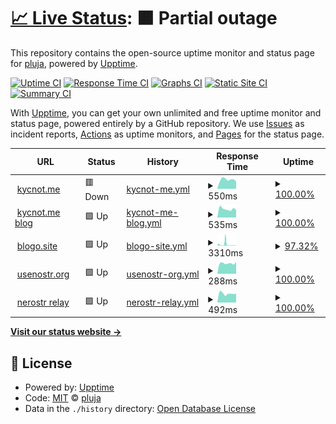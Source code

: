 # [📈 Live Status](https://pluja.github.io/tenpo-open): <!--live status--> **🟧 Partial outage**

This repository contains the open-source uptime monitor and status page for [pluja](https://pluja.github.io/tenpo-open), powered by [Upptime](https://github.com/upptime/upptime).

[![Uptime CI](https://github.com/pluja/tenpo-open/workflows/Uptime%20CI/badge.svg)](https://github.com/pluja/tenpo-open/actions?query=workflow%3A%22Uptime+CI%22)
[![Response Time CI](https://github.com/pluja/tenpo-open/workflows/Response%20Time%20CI/badge.svg)](https://github.com/pluja/tenpo-open/actions?query=workflow%3A%22Response+Time+CI%22)
[![Graphs CI](https://github.com/pluja/tenpo-open/workflows/Graphs%20CI/badge.svg)](https://github.com/pluja/tenpo-open/actions?query=workflow%3A%22Graphs+CI%22)
[![Static Site CI](https://github.com/pluja/tenpo-open/workflows/Static%20Site%20CI/badge.svg)](https://github.com/pluja/tenpo-open/actions?query=workflow%3A%22Static+Site+CI%22)
[![Summary CI](https://github.com/pluja/tenpo-open/workflows/Summary%20CI/badge.svg)](https://github.com/pluja/tenpo-open/actions?query=workflow%3A%22Summary+CI%22)

With [Upptime](https://upptime.js.org), you can get your own unlimited and free uptime monitor and status page, powered entirely by a GitHub repository. We use [Issues](https://github.com/pluja/tenpo-open/issues) as incident reports, [Actions](https://github.com/pluja/tenpo-open/actions) as uptime monitors, and [Pages](https://pluja.github.io/tenpo-open) for the status page.

<!--start: status pages-->
<!-- This summary is generated by Upptime (https://github.com/upptime/upptime) -->
<!-- Do not edit this manually, your changes will be overwritten -->
<!-- prettier-ignore -->
| URL | Status | History | Response Time | Uptime |
| --- | ------ | ------- | ------------- | ------ |
| <img alt="" src="https://icons.duckduckgo.com/ip3/kycnot.me.ico" height="13"> [kycnot.me](https://kycnot.me) | 🟥 Down | [kycnot-me.yml](https://github.com/pluja/tenpo-open/commits/HEAD/history/kycnot-me.yml) | <details><summary><img alt="Response time graph" src="./graphs/kycnot-me/response-time-week.png" height="20"> 550ms</summary><br><a href="https://pluja.github.io/tenpo-open/history/kycnot-me"><img alt="Response time 625" src="https://img.shields.io/endpoint?url=https%3A%2F%2Fraw.githubusercontent.com%2Fpluja%2Ftenpo-open%2FHEAD%2Fapi%2Fkycnot-me%2Fresponse-time.json"></a><br><a href="https://pluja.github.io/tenpo-open/history/kycnot-me"><img alt="24-hour response time 429" src="https://img.shields.io/endpoint?url=https%3A%2F%2Fraw.githubusercontent.com%2Fpluja%2Ftenpo-open%2FHEAD%2Fapi%2Fkycnot-me%2Fresponse-time-day.json"></a><br><a href="https://pluja.github.io/tenpo-open/history/kycnot-me"><img alt="7-day response time 550" src="https://img.shields.io/endpoint?url=https%3A%2F%2Fraw.githubusercontent.com%2Fpluja%2Ftenpo-open%2FHEAD%2Fapi%2Fkycnot-me%2Fresponse-time-week.json"></a><br><a href="https://pluja.github.io/tenpo-open/history/kycnot-me"><img alt="30-day response time 617" src="https://img.shields.io/endpoint?url=https%3A%2F%2Fraw.githubusercontent.com%2Fpluja%2Ftenpo-open%2FHEAD%2Fapi%2Fkycnot-me%2Fresponse-time-month.json"></a><br><a href="https://pluja.github.io/tenpo-open/history/kycnot-me"><img alt="1-year response time 625" src="https://img.shields.io/endpoint?url=https%3A%2F%2Fraw.githubusercontent.com%2Fpluja%2Ftenpo-open%2FHEAD%2Fapi%2Fkycnot-me%2Fresponse-time-year.json"></a></details> | <details><summary><a href="https://pluja.github.io/tenpo-open/history/kycnot-me">100.00%</a></summary><a href="https://pluja.github.io/tenpo-open/history/kycnot-me"><img alt="All-time uptime 99.84%" src="https://img.shields.io/endpoint?url=https%3A%2F%2Fraw.githubusercontent.com%2Fpluja%2Ftenpo-open%2FHEAD%2Fapi%2Fkycnot-me%2Fuptime.json"></a><br><a href="https://pluja.github.io/tenpo-open/history/kycnot-me"><img alt="24-hour uptime 100.00%" src="https://img.shields.io/endpoint?url=https%3A%2F%2Fraw.githubusercontent.com%2Fpluja%2Ftenpo-open%2FHEAD%2Fapi%2Fkycnot-me%2Fuptime-day.json"></a><br><a href="https://pluja.github.io/tenpo-open/history/kycnot-me"><img alt="7-day uptime 100.00%" src="https://img.shields.io/endpoint?url=https%3A%2F%2Fraw.githubusercontent.com%2Fpluja%2Ftenpo-open%2FHEAD%2Fapi%2Fkycnot-me%2Fuptime-week.json"></a><br><a href="https://pluja.github.io/tenpo-open/history/kycnot-me"><img alt="30-day uptime 100.00%" src="https://img.shields.io/endpoint?url=https%3A%2F%2Fraw.githubusercontent.com%2Fpluja%2Ftenpo-open%2FHEAD%2Fapi%2Fkycnot-me%2Fuptime-month.json"></a><br><a href="https://pluja.github.io/tenpo-open/history/kycnot-me"><img alt="1-year uptime 99.84%" src="https://img.shields.io/endpoint?url=https%3A%2F%2Fraw.githubusercontent.com%2Fpluja%2Ftenpo-open%2FHEAD%2Fapi%2Fkycnot-me%2Fuptime-year.json"></a></details>
| <img alt="" src="https://icons.duckduckgo.com/ip3/blog.kycnot.me.ico" height="13"> [kycnot.me blog](https://blog.kycnot.me) | 🟩 Up | [kycnot-me-blog.yml](https://github.com/pluja/tenpo-open/commits/HEAD/history/kycnot-me-blog.yml) | <details><summary><img alt="Response time graph" src="./graphs/kycnot-me-blog/response-time-week.png" height="20"> 535ms</summary><br><a href="https://pluja.github.io/tenpo-open/history/kycnot-me-blog"><img alt="Response time 583" src="https://img.shields.io/endpoint?url=https%3A%2F%2Fraw.githubusercontent.com%2Fpluja%2Ftenpo-open%2FHEAD%2Fapi%2Fkycnot-me-blog%2Fresponse-time.json"></a><br><a href="https://pluja.github.io/tenpo-open/history/kycnot-me-blog"><img alt="24-hour response time 477" src="https://img.shields.io/endpoint?url=https%3A%2F%2Fraw.githubusercontent.com%2Fpluja%2Ftenpo-open%2FHEAD%2Fapi%2Fkycnot-me-blog%2Fresponse-time-day.json"></a><br><a href="https://pluja.github.io/tenpo-open/history/kycnot-me-blog"><img alt="7-day response time 535" src="https://img.shields.io/endpoint?url=https%3A%2F%2Fraw.githubusercontent.com%2Fpluja%2Ftenpo-open%2FHEAD%2Fapi%2Fkycnot-me-blog%2Fresponse-time-week.json"></a><br><a href="https://pluja.github.io/tenpo-open/history/kycnot-me-blog"><img alt="30-day response time 599" src="https://img.shields.io/endpoint?url=https%3A%2F%2Fraw.githubusercontent.com%2Fpluja%2Ftenpo-open%2FHEAD%2Fapi%2Fkycnot-me-blog%2Fresponse-time-month.json"></a><br><a href="https://pluja.github.io/tenpo-open/history/kycnot-me-blog"><img alt="1-year response time 583" src="https://img.shields.io/endpoint?url=https%3A%2F%2Fraw.githubusercontent.com%2Fpluja%2Ftenpo-open%2FHEAD%2Fapi%2Fkycnot-me-blog%2Fresponse-time-year.json"></a></details> | <details><summary><a href="https://pluja.github.io/tenpo-open/history/kycnot-me-blog">100.00%</a></summary><a href="https://pluja.github.io/tenpo-open/history/kycnot-me-blog"><img alt="All-time uptime 99.99%" src="https://img.shields.io/endpoint?url=https%3A%2F%2Fraw.githubusercontent.com%2Fpluja%2Ftenpo-open%2FHEAD%2Fapi%2Fkycnot-me-blog%2Fuptime.json"></a><br><a href="https://pluja.github.io/tenpo-open/history/kycnot-me-blog"><img alt="24-hour uptime 100.00%" src="https://img.shields.io/endpoint?url=https%3A%2F%2Fraw.githubusercontent.com%2Fpluja%2Ftenpo-open%2FHEAD%2Fapi%2Fkycnot-me-blog%2Fuptime-day.json"></a><br><a href="https://pluja.github.io/tenpo-open/history/kycnot-me-blog"><img alt="7-day uptime 100.00%" src="https://img.shields.io/endpoint?url=https%3A%2F%2Fraw.githubusercontent.com%2Fpluja%2Ftenpo-open%2FHEAD%2Fapi%2Fkycnot-me-blog%2Fuptime-week.json"></a><br><a href="https://pluja.github.io/tenpo-open/history/kycnot-me-blog"><img alt="30-day uptime 100.00%" src="https://img.shields.io/endpoint?url=https%3A%2F%2Fraw.githubusercontent.com%2Fpluja%2Ftenpo-open%2FHEAD%2Fapi%2Fkycnot-me-blog%2Fuptime-month.json"></a><br><a href="https://pluja.github.io/tenpo-open/history/kycnot-me-blog"><img alt="1-year uptime 99.99%" src="https://img.shields.io/endpoint?url=https%3A%2F%2Fraw.githubusercontent.com%2Fpluja%2Ftenpo-open%2FHEAD%2Fapi%2Fkycnot-me-blog%2Fuptime-year.json"></a></details>
| <img alt="" src="https://icons.duckduckgo.com/ip3/blogo.site.ico" height="13"> [blogo.site](https://blogo.site) | 🟩 Up | [blogo-site.yml](https://github.com/pluja/tenpo-open/commits/HEAD/history/blogo-site.yml) | <details><summary><img alt="Response time graph" src="./graphs/blogo-site/response-time-week.png" height="20"> 3310ms</summary><br><a href="https://pluja.github.io/tenpo-open/history/blogo-site"><img alt="Response time 929" src="https://img.shields.io/endpoint?url=https%3A%2F%2Fraw.githubusercontent.com%2Fpluja%2Ftenpo-open%2FHEAD%2Fapi%2Fblogo-site%2Fresponse-time.json"></a><br><a href="https://pluja.github.io/tenpo-open/history/blogo-site"><img alt="24-hour response time 581" src="https://img.shields.io/endpoint?url=https%3A%2F%2Fraw.githubusercontent.com%2Fpluja%2Ftenpo-open%2FHEAD%2Fapi%2Fblogo-site%2Fresponse-time-day.json"></a><br><a href="https://pluja.github.io/tenpo-open/history/blogo-site"><img alt="7-day response time 3310" src="https://img.shields.io/endpoint?url=https%3A%2F%2Fraw.githubusercontent.com%2Fpluja%2Ftenpo-open%2FHEAD%2Fapi%2Fblogo-site%2Fresponse-time-week.json"></a><br><a href="https://pluja.github.io/tenpo-open/history/blogo-site"><img alt="30-day response time 1460" src="https://img.shields.io/endpoint?url=https%3A%2F%2Fraw.githubusercontent.com%2Fpluja%2Ftenpo-open%2FHEAD%2Fapi%2Fblogo-site%2Fresponse-time-month.json"></a><br><a href="https://pluja.github.io/tenpo-open/history/blogo-site"><img alt="1-year response time 929" src="https://img.shields.io/endpoint?url=https%3A%2F%2Fraw.githubusercontent.com%2Fpluja%2Ftenpo-open%2FHEAD%2Fapi%2Fblogo-site%2Fresponse-time-year.json"></a></details> | <details><summary><a href="https://pluja.github.io/tenpo-open/history/blogo-site">97.32%</a></summary><a href="https://pluja.github.io/tenpo-open/history/blogo-site"><img alt="All-time uptime 98.28%" src="https://img.shields.io/endpoint?url=https%3A%2F%2Fraw.githubusercontent.com%2Fpluja%2Ftenpo-open%2FHEAD%2Fapi%2Fblogo-site%2Fuptime.json"></a><br><a href="https://pluja.github.io/tenpo-open/history/blogo-site"><img alt="24-hour uptime 100.00%" src="https://img.shields.io/endpoint?url=https%3A%2F%2Fraw.githubusercontent.com%2Fpluja%2Ftenpo-open%2FHEAD%2Fapi%2Fblogo-site%2Fuptime-day.json"></a><br><a href="https://pluja.github.io/tenpo-open/history/blogo-site"><img alt="7-day uptime 97.32%" src="https://img.shields.io/endpoint?url=https%3A%2F%2Fraw.githubusercontent.com%2Fpluja%2Ftenpo-open%2FHEAD%2Fapi%2Fblogo-site%2Fuptime-week.json"></a><br><a href="https://pluja.github.io/tenpo-open/history/blogo-site"><img alt="30-day uptime 94.50%" src="https://img.shields.io/endpoint?url=https%3A%2F%2Fraw.githubusercontent.com%2Fpluja%2Ftenpo-open%2FHEAD%2Fapi%2Fblogo-site%2Fuptime-month.json"></a><br><a href="https://pluja.github.io/tenpo-open/history/blogo-site"><img alt="1-year uptime 98.28%" src="https://img.shields.io/endpoint?url=https%3A%2F%2Fraw.githubusercontent.com%2Fpluja%2Ftenpo-open%2FHEAD%2Fapi%2Fblogo-site%2Fuptime-year.json"></a></details>
| <img alt="" src="https://icons.duckduckgo.com/ip3/usenostr.org.ico" height="13"> [usenostr.org](https://usenostr.org) | 🟩 Up | [usenostr-org.yml](https://github.com/pluja/tenpo-open/commits/HEAD/history/usenostr-org.yml) | <details><summary><img alt="Response time graph" src="./graphs/usenostr-org/response-time-week.png" height="20"> 288ms</summary><br><a href="https://pluja.github.io/tenpo-open/history/usenostr-org"><img alt="Response time 248" src="https://img.shields.io/endpoint?url=https%3A%2F%2Fraw.githubusercontent.com%2Fpluja%2Ftenpo-open%2FHEAD%2Fapi%2Fusenostr-org%2Fresponse-time.json"></a><br><a href="https://pluja.github.io/tenpo-open/history/usenostr-org"><img alt="24-hour response time 321" src="https://img.shields.io/endpoint?url=https%3A%2F%2Fraw.githubusercontent.com%2Fpluja%2Ftenpo-open%2FHEAD%2Fapi%2Fusenostr-org%2Fresponse-time-day.json"></a><br><a href="https://pluja.github.io/tenpo-open/history/usenostr-org"><img alt="7-day response time 288" src="https://img.shields.io/endpoint?url=https%3A%2F%2Fraw.githubusercontent.com%2Fpluja%2Ftenpo-open%2FHEAD%2Fapi%2Fusenostr-org%2Fresponse-time-week.json"></a><br><a href="https://pluja.github.io/tenpo-open/history/usenostr-org"><img alt="30-day response time 283" src="https://img.shields.io/endpoint?url=https%3A%2F%2Fraw.githubusercontent.com%2Fpluja%2Ftenpo-open%2FHEAD%2Fapi%2Fusenostr-org%2Fresponse-time-month.json"></a><br><a href="https://pluja.github.io/tenpo-open/history/usenostr-org"><img alt="1-year response time 248" src="https://img.shields.io/endpoint?url=https%3A%2F%2Fraw.githubusercontent.com%2Fpluja%2Ftenpo-open%2FHEAD%2Fapi%2Fusenostr-org%2Fresponse-time-year.json"></a></details> | <details><summary><a href="https://pluja.github.io/tenpo-open/history/usenostr-org">100.00%</a></summary><a href="https://pluja.github.io/tenpo-open/history/usenostr-org"><img alt="All-time uptime 99.96%" src="https://img.shields.io/endpoint?url=https%3A%2F%2Fraw.githubusercontent.com%2Fpluja%2Ftenpo-open%2FHEAD%2Fapi%2Fusenostr-org%2Fuptime.json"></a><br><a href="https://pluja.github.io/tenpo-open/history/usenostr-org"><img alt="24-hour uptime 100.00%" src="https://img.shields.io/endpoint?url=https%3A%2F%2Fraw.githubusercontent.com%2Fpluja%2Ftenpo-open%2FHEAD%2Fapi%2Fusenostr-org%2Fuptime-day.json"></a><br><a href="https://pluja.github.io/tenpo-open/history/usenostr-org"><img alt="7-day uptime 100.00%" src="https://img.shields.io/endpoint?url=https%3A%2F%2Fraw.githubusercontent.com%2Fpluja%2Ftenpo-open%2FHEAD%2Fapi%2Fusenostr-org%2Fuptime-week.json"></a><br><a href="https://pluja.github.io/tenpo-open/history/usenostr-org"><img alt="30-day uptime 100.00%" src="https://img.shields.io/endpoint?url=https%3A%2F%2Fraw.githubusercontent.com%2Fpluja%2Ftenpo-open%2FHEAD%2Fapi%2Fusenostr-org%2Fuptime-month.json"></a><br><a href="https://pluja.github.io/tenpo-open/history/usenostr-org"><img alt="1-year uptime 99.96%" src="https://img.shields.io/endpoint?url=https%3A%2F%2Fraw.githubusercontent.com%2Fpluja%2Ftenpo-open%2FHEAD%2Fapi%2Fusenostr-org%2Fuptime-year.json"></a></details>
| <img alt="" src="https://icons.duckduckgo.com/ip3/xmr.usenostr.org.ico" height="13"> [nerostr relay](https://xmr.usenostr.org) | 🟩 Up | [nerostr-relay.yml](https://github.com/pluja/tenpo-open/commits/HEAD/history/nerostr-relay.yml) | <details><summary><img alt="Response time graph" src="./graphs/nerostr-relay/response-time-week.png" height="20"> 492ms</summary><br><a href="https://pluja.github.io/tenpo-open/history/nerostr-relay"><img alt="Response time 487" src="https://img.shields.io/endpoint?url=https%3A%2F%2Fraw.githubusercontent.com%2Fpluja%2Ftenpo-open%2FHEAD%2Fapi%2Fnerostr-relay%2Fresponse-time.json"></a><br><a href="https://pluja.github.io/tenpo-open/history/nerostr-relay"><img alt="24-hour response time 480" src="https://img.shields.io/endpoint?url=https%3A%2F%2Fraw.githubusercontent.com%2Fpluja%2Ftenpo-open%2FHEAD%2Fapi%2Fnerostr-relay%2Fresponse-time-day.json"></a><br><a href="https://pluja.github.io/tenpo-open/history/nerostr-relay"><img alt="7-day response time 492" src="https://img.shields.io/endpoint?url=https%3A%2F%2Fraw.githubusercontent.com%2Fpluja%2Ftenpo-open%2FHEAD%2Fapi%2Fnerostr-relay%2Fresponse-time-week.json"></a><br><a href="https://pluja.github.io/tenpo-open/history/nerostr-relay"><img alt="30-day response time 488" src="https://img.shields.io/endpoint?url=https%3A%2F%2Fraw.githubusercontent.com%2Fpluja%2Ftenpo-open%2FHEAD%2Fapi%2Fnerostr-relay%2Fresponse-time-month.json"></a><br><a href="https://pluja.github.io/tenpo-open/history/nerostr-relay"><img alt="1-year response time 487" src="https://img.shields.io/endpoint?url=https%3A%2F%2Fraw.githubusercontent.com%2Fpluja%2Ftenpo-open%2FHEAD%2Fapi%2Fnerostr-relay%2Fresponse-time-year.json"></a></details> | <details><summary><a href="https://pluja.github.io/tenpo-open/history/nerostr-relay">100.00%</a></summary><a href="https://pluja.github.io/tenpo-open/history/nerostr-relay"><img alt="All-time uptime 98.95%" src="https://img.shields.io/endpoint?url=https%3A%2F%2Fraw.githubusercontent.com%2Fpluja%2Ftenpo-open%2FHEAD%2Fapi%2Fnerostr-relay%2Fuptime.json"></a><br><a href="https://pluja.github.io/tenpo-open/history/nerostr-relay"><img alt="24-hour uptime 100.00%" src="https://img.shields.io/endpoint?url=https%3A%2F%2Fraw.githubusercontent.com%2Fpluja%2Ftenpo-open%2FHEAD%2Fapi%2Fnerostr-relay%2Fuptime-day.json"></a><br><a href="https://pluja.github.io/tenpo-open/history/nerostr-relay"><img alt="7-day uptime 100.00%" src="https://img.shields.io/endpoint?url=https%3A%2F%2Fraw.githubusercontent.com%2Fpluja%2Ftenpo-open%2FHEAD%2Fapi%2Fnerostr-relay%2Fuptime-week.json"></a><br><a href="https://pluja.github.io/tenpo-open/history/nerostr-relay"><img alt="30-day uptime 100.00%" src="https://img.shields.io/endpoint?url=https%3A%2F%2Fraw.githubusercontent.com%2Fpluja%2Ftenpo-open%2FHEAD%2Fapi%2Fnerostr-relay%2Fuptime-month.json"></a><br><a href="https://pluja.github.io/tenpo-open/history/nerostr-relay"><img alt="1-year uptime 98.95%" src="https://img.shields.io/endpoint?url=https%3A%2F%2Fraw.githubusercontent.com%2Fpluja%2Ftenpo-open%2FHEAD%2Fapi%2Fnerostr-relay%2Fuptime-year.json"></a></details>

<!--end: status pages-->

[**Visit our status website →**](https://pluja.github.io/tenpo-open)

## 📄 License

- Powered by: [Upptime](https://github.com/upptime/upptime)
- Code: [MIT](./LICENSE) © [pluja](https://pluja.github.io/tenpo-open)
- Data in the `./history` directory: [Open Database License](https://opendatacommons.org/licenses/odbl/1-0/)
